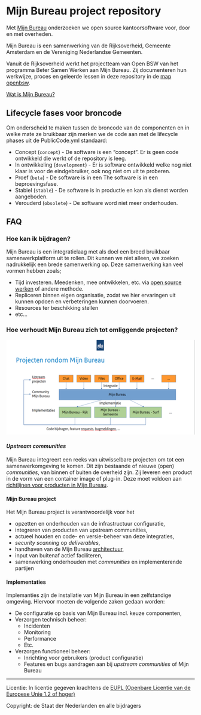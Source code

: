 # Mijn Bureau project repository

Met [Mijn Bureau](index.md) onderzoeken we open source kantoorsoftware voor,
door en met overheden.

Mijn Bureau is een samenwerking van de Rijksoverheid, Gemeente Amsterdam en de
Vereniging Nederlandse Gemeenten.

Vanuit de Rijksoverheid werkt het projectteam van Open BSW van het programma
Beter Samen Werken aan Mijn Bureau. Zij documenteren hun werkwijze, proces en
geleerde lessen in deze repository in de [map openbsw](openbsw/index.md).

[Wat is Mijn Bureau?](index.md)

## Lifecycle fases voor broncode

Om onderscheid te maken tussen de broncode van de componenten en in welke mate
ze bruikbaar zijn merken we de code aan met de lifecycle phases uit de
PublicCode.yml standaard:

- Concept (`concept`) - De software is een “concept”. Er is geen code ontwikkeld
  die werkt of de repository is leeg.
- In ontwikkeling (`development`) - Er is software ontwikkeld welke nog niet
  klaar is voor de eindgebruiker, ook nog niet om uit te proberen.
- Proef (`beta`) - De software is in een The software is in een beproevingsfase.
- Stabiel (`stable`) - De software is in productie en kan als dienst worden
  aangeboden.
- Verouderd (`obsolete`) - De software word niet meer onderhouden.

## FAQ

### Hoe kan ik bijdragen?

Mijn Bureau is een integratielaag met als doel een breed bruikbaar
samenwerkplatform uit te rollen. Dit kunnen we niet alleen, we zoeken
nadrukkelijk een brede samenwerking op. Deze samenwerking kan veel vormen hebben
zoals;

- Tijd investeren. Meedenken, mee ontwikkelen, etc. via
  [open source werken](CONTRIBUTING.md) of andere methode.
- Repliceren binnen eigen organisatie, zodat we hier ervaringen uit kunnen
  opdoen en verbeteringen kunnen doorvoeren.
- Resources ter beschikking stellen
- etc...

### Hoe verhoudt Mijn Bureau zich tot omliggende projecten?

![Projecten rondom Mijn Bureau](assets/Projecten-rondom-Mijn-Bureau.png "Projecten rondom Mijn Bureau")

#### _Upstream communities_

Mijn Bureau integreert een reeks van uitwisselbare projecten om tot een
samenwerkomgeving te komen. Dit zijn bestaande of nieuwe (open) _communities_,
van binnen of buiten de overheid zijn. Zij leveren een product in de vorm van
een container image of plug-in. Deze moet voldoen aan [richtlijnen voor producten
in Mijn Bureau](openbsw/architectuur/index.md).

#### Mijn Bureau project

Het Mijn Bureau project is verantwoordelijk voor het
* opzetten en onderhouden van de infrastructuur configuratie,
* integreren van producten van upstream communities,
* actueel houden en code- en versie-beheer van deze integraties, 
* _security scanning_ op _deliverables_,
* handhaven van de Mijn Bureau [architectuur](openbsw/architectuur/index.md),
* input van buitenaf actief faciliteren,
* samenwerking onderhouden met _communities_ en implementerende partijen

#### Implementaties

Implemanties zijn de installatie van Mijn Bureau in een zelfstandige omgeving.
Hiervoor moeten de volgende zaken gedaan worden:
* De configuratie op basis van Mijn Bureau incl. keuze componenten,
* Verzorgen technisch beheer:
  * Incidenten
  * Monitoring
  * Performance
  * Etc.
* Verzorgen functioneel beheer:
  * Inrichting voor gebruikers (product configuratie)
  * Features en bugs aandragen aan bij _upstream communities_ of Mijn Bureau

---

Licentie: In licentie gegeven krachtens de
[EUPL (Openbare Licentie van de Europese Unie 1.2 of hoger)](LICENSE.md)

Copyright: de Staat der Nederlanden en alle bijdragers
